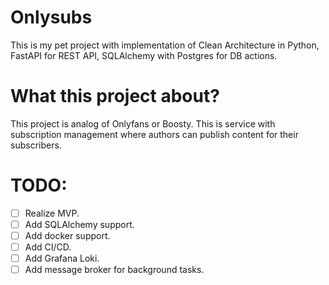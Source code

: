 # Onlysubs

This is my pet project with implementation of Clean Architecture in Python, FastAPI for REST API, SQLAlchemy with Postgres for DB actions. 

# What this project about?

This project is analog of Onlyfans or Boosty. This is service with subscription management where authors can publish content for their subscribers.

# TODO:
 - [ ] Realize MVP.
 - [ ] Add SQLAlchemy support.
 - [ ] Add docker support.
 - [ ] Add CI/CD.
 - [ ] Add Grafana Loki.
 - [ ] Add message broker for background tasks.
